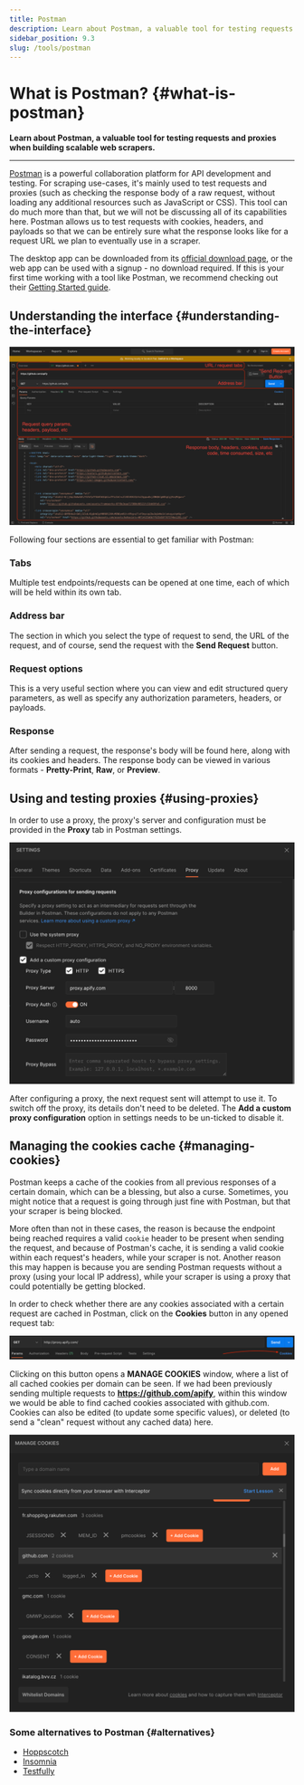```yaml
---
title: Postman
description: Learn about Postman, a valuable tool for testing requests and proxies when building scalable web scrapers.
sidebar_position: 9.3
slug: /tools/postman
---
```


# What is Postman? {#what-is-postman}

**Learn about Postman, a valuable tool for testing requests and proxies when building scalable web scrapers.**

---

[Postman](https://www.postman.com/) is a powerful collaboration platform for API development and testing. For scraping use-cases, it's mainly used to test requests and proxies (such as checking the response body of a raw request, without loading any additional resources such as JavaScript or CSS). This tool can do much more than that, but we will not be discussing all of its capabilities here. Postman allows us to test requests with cookies, headers, and payloads so that we can be entirely sure what the response looks like for a request URL we plan to eventually use in a scraper.

The desktop app can be downloaded from its [official download page](https://www.postman.com/downloads/), or the web app can be used with a signup - no download required. If this is your first time working with a tool like Postman, we recommend checking out their [Getting Started guide](https://learning.postman.com/docs/introduction/overview/).

## Understanding the interface {#understanding-the-interface}

![A basic outline of Postman's interface](./images/postman-interface.png)

Following four sections are essential to get familiar with Postman:

### Tabs

Multiple test endpoints/requests can be opened at one time, each of which will be held within its own tab.

### Address bar

The section in which you select the type of request to send, the URL of the request, and of course, send the request with the **Send Request** button.

### Request options

This is a very useful section where you can view and edit structured query parameters, as well as specify any authorization parameters, headers, or payloads.

### Response

After sending a request, the response's body will be found here, along with its cookies and headers. The response body can be viewed in various formats - **Pretty-Print**, **Raw**, or **Preview**.

## Using and testing proxies {#using-proxies}

In order to use a proxy, the proxy's server and configuration must be provided in the **Proxy** tab in Postman settings.

![Proxy configuration in Postman settings](./images/postman-proxy.png)

After configuring a proxy, the next request sent will attempt to use it. To switch off the proxy, its details don't need to be deleted. The **Add a custom proxy configuration** option in settings needs to be un-ticked to disable it.

## Managing the cookies cache {#managing-cookies}

Postman keeps a cache of the cookies from all previous responses of a certain domain, which can be a blessing, but also a curse. Sometimes, you might notice that a request is going through just fine with Postman, but that your scraper is being blocked.

More often than not in these cases, the reason is because the endpoint being reached requires a valid `cookie` header to be present when sending the request, and because of Postman's cache, it is sending a valid cookie within each request's headers, while your scraper is not. Another reason this may happen is because you are sending Postman requests without a proxy (using your local IP address), while your scraper is using a proxy that could potentially be getting blocked.

In order to check whether there are any cookies associated with a certain request are cached in Postman, click on the **Cookies** button in any opened request tab:

![Button to view the cached cookies](./images/postman-cookies-button.png)

Clicking on this button opens a **MANAGE COOKIES** window, where a list of all cached cookies per domain can be seen. If we had been previously sending multiple requests to **https://github.com/apify**, within this window we would be able to find cached cookies associated with github.com. Cookies can also be edited (to update some specific values), or deleted (to send a "clean" request without any cached data) here.

![Managing cookies in Postman with the "MANAGE COOKIES" window](./images/postman-manage-cookies.png)

### Some alternatives to Postman {#alternatives}

- [Hoppscotch](https://hoppscotch.io/)
- [Insomnia](./insomnia.md)
- [Testfully](https://testfully.io/)

